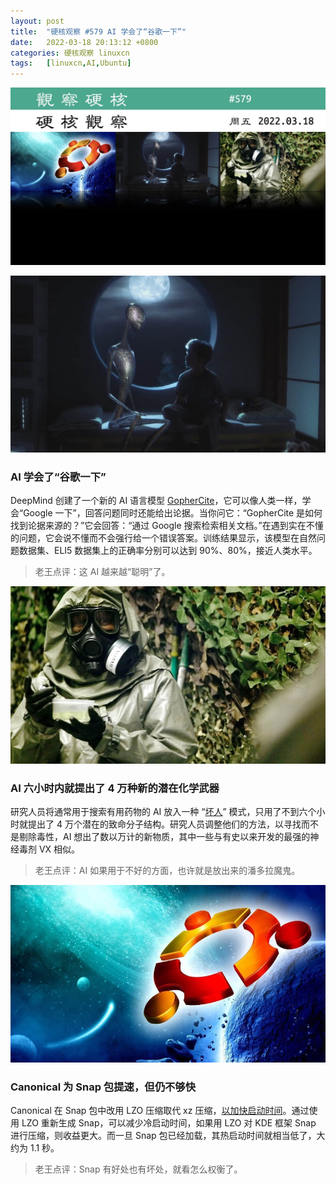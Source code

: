 ```yaml
---
layout: post
title:	"硬核观察 #579 AI 学会了“谷歌一下”"
date:	2022-03-18 20:13:12 +0800 
categories:	硬核观察 linuxcn 
tags:	[linuxcn,AI,Ubuntu]
---
```



![](/Asserts/Images/album/202203/18/201209dwz9334u767467ga.jpg)


![](/Asserts/Images/album/202203/18/201219i541x5narrzama14.jpg)


### AI 学会了“谷歌一下”


DeepMind 创建了一个新的 AI 语言模型 [GopherCite](https://deepmind.com/research/publications/2022/GopherCite-Teaching-Language-Models-To-Support-Answers-With-Verified-Quotes)，它可以像人类一样，学会“Google 一下”，回答问题同时还能给出论据。当你问它：“GopherCite 是如何找到论据来源的？”它会回答：“通过 Google 搜索检索相关文档。”在遇到实在不懂的问题，它会说不懂而不会强行给一个错误答案。训练结果显示，该模型在自然问题数据集、ELI5 数据集上的正确率分别可以达到 90%、80%，接近人类水平。



> 
> 老王点评：这 AI 越来越“聪明”了。
> 
> 
> 


![](/Asserts/Images/album/202203/18/201228kzi6fpe6fitcz0zz.jpg)


### AI 六小时内就提出了 4 万种新的潜在化学武器


研究人员将通常用于搜索有用药物的 AI 放入一种 “[坏人](https://www.theverge.com/2022/3/17/22983197/ai-new-possible-chemical-weapons-generative-models-vx)” 模式，只用了不到六个小时就提出了 4 万个潜在的致命分子结构。研究人员调整他们的方法，以寻找而不是剔除毒性，AI 想出了数以万计的新物质，其中一些与有史以来开发的最强的神经毒剂 VX 相似。



> 
> 老王点评：AI 如果用于不好的方面，也许就是放出来的潘多拉魔鬼。
> 
> 
> 


![](/Asserts/Images/album/202203/18/201251xeskqb5lsnkf5k5r.jpg)


### Canonical 为 Snap 包提速，但仍不够快


Canonical 在 Snap 包中改用 LZO 压缩取代 xz 压缩，[以加快启动时间](https://www.phoronix.com/scan.php?page=news_item&px=Ubuntu-Faster-KDE-Snaps-LZO)。通过使用 LZO 重新生成 Snap，可以减少冷启动时间，如果用 LZO 对 KDE 框架 Snap 进行压缩，则收益更大。而一旦 Snap 包已经加载，其热启动时间就相当低了，大约为 1.1 秒。



> 
> 老王点评：Snap 有好处也有坏处，就看怎么权衡了。
> 
> 
>
